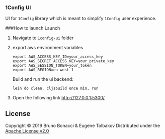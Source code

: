 ### 1Config UI

UI for `1Config` library which is meant to simplify `1Config` user experience.

###How to launch Launch
1. Navigate to `1config-ui` folder
2. export aws environment variables
    ```
    export AWS_ACCESS_KEY_ID=your_access_key
    export AWS_SECRET_ACCESS_KEY=your_private_key
    export AWS_SESSION_TOKEN=your_token
    export AWS_REGION=eu-west-1
    ```

    Build and run the ui backend:
    ```
    lein do clean, cljsbuild once min, run
    ```
 3. Open the following link http://127.0.0.1:5300/

## License

Copyright © 2019 Bruno Bonacci & Eugene Tolbakov Distributed under the [Apache License v2.0](http://www.apache.org/licenses/LICENSE-2.0)
